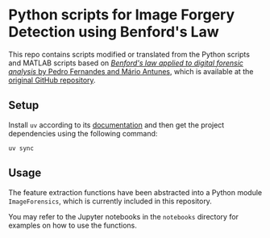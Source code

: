 # Python scripts for Image Forgery Detection using Benford's Law

This repo contains scripts modified or translated from the Python scripts and MATLAB scripts based on [_Benford's law applied to digital forensic analysis_ by Pedro Fernandes and Mário Antunes](https://doi.org/10.1016/j.fsidi.2023.301515), which is available at the [original GitHub repository](https://github.com/Pacfes/Benford-Law).

## Setup

Install `uv` according to its [documentation](https://docs.astral.sh/uv/getting-started/installation/) and then get the project dependencies using the following command:

```
uv sync
```

## Usage

The feature extraction functions have been abstracted into a Python module `ImageForensics`, which is currently included in this repository.

You may refer to the Jupyter notebooks in the `notebooks` directory for examples on how to use the functions.
